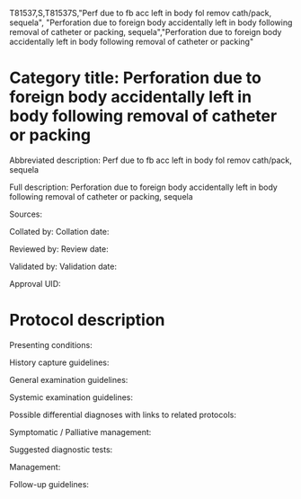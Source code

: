 T81537,S,T81537S,"Perf due to fb acc left in body fol remov cath/pack, sequela", "Perforation due to foreign body accidentally left in body following removal of catheter or packing, sequela","Perforation due to foreign body accidentally left in body following removal of catheter or packing"
# Category title: Perforation due to foreign body accidentally left in body following removal of catheter or packing

Abbreviated description: Perf due to fb acc left in body fol remov cath/pack, sequela

Full description: Perforation due to foreign body accidentally left in body following removal of catheter or packing, sequela

Sources:

Collated by:
Collation date:

Reviewed by:
Review date:

Validated by:
Validation date:

Approval UID:

# Protocol description

Presenting conditions:

History capture guidelines:

General examination guidelines:

Systemic examination guidelines:

Possible differential diagnoses with links to related protocols:

Symptomatic / Palliative management:

Suggested diagnostic tests:

Management:

Follow-up guidelines:
